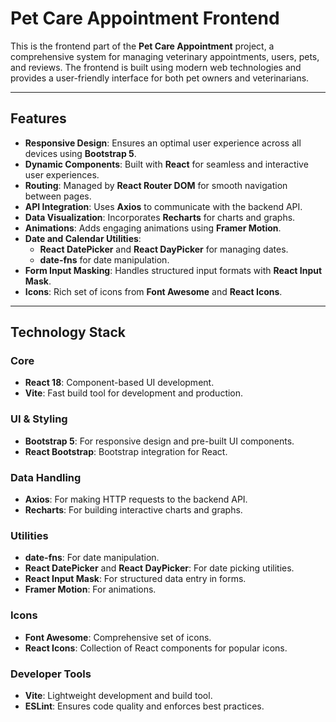 # Pet Care Appointment Frontend

This is the frontend part of the **Pet Care Appointment** project, a comprehensive system for managing veterinary appointments, users, pets, and reviews. The frontend is built using modern web technologies and provides a user-friendly interface for both pet owners and veterinarians.

---

## Features

- **Responsive Design**: Ensures an optimal user experience across all devices using **Bootstrap 5**.
- **Dynamic Components**: Built with **React** for seamless and interactive user experiences.
- **Routing**: Managed by **React Router DOM** for smooth navigation between pages.
- **API Integration**: Uses **Axios** to communicate with the backend API.
- **Data Visualization**: Incorporates **Recharts** for charts and graphs.
- **Animations**: Adds engaging animations using **Framer Motion**.
- **Date and Calendar Utilities**:
  - **React DatePicker** and **React DayPicker** for managing dates.
  - **date-fns** for date manipulation.
- **Form Input Masking**: Handles structured input formats with **React Input Mask**.
- **Icons**: Rich set of icons from **Font Awesome** and **React Icons**.

---

## Technology Stack

### Core

- **React 18**: Component-based UI development.
- **Vite**: Fast build tool for development and production.

### UI & Styling

- **Bootstrap 5**: For responsive design and pre-built UI components.
- **React Bootstrap**: Bootstrap integration for React.

### Data Handling

- **Axios**: For making HTTP requests to the backend API.
- **Recharts**: For building interactive charts and graphs.

### Utilities

- **date-fns**: For date manipulation.
- **React DatePicker** and **React DayPicker**: For date picking utilities.
- **React Input Mask**: For structured data entry in forms.
- **Framer Motion**: For animations.

### Icons

- **Font Awesome**: Comprehensive set of icons.
- **React Icons**: Collection of React components for popular icons.

### Developer Tools

- **Vite**: Lightweight development and build tool.
- **ESLint**: Ensures code quality and enforces best practices.
